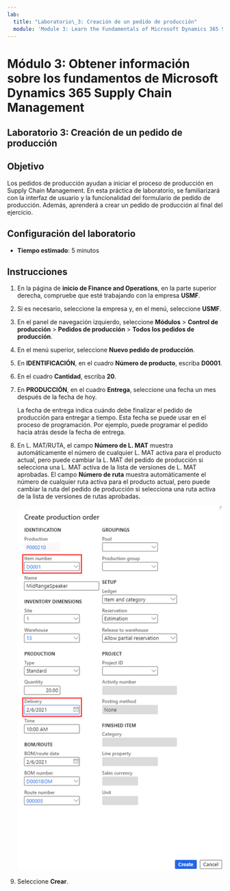 ```yaml
---
lab:
  title: "Laboratorio\_3: Creación de un pedido de producción"
  module: 'Module 3: Learn the Fundamentals of Microsoft Dynamics 365 Supply Chain Management'
---
```


# Módulo 3: Obtener información sobre los fundamentos de Microsoft Dynamics 365 Supply Chain Management

## Laboratorio 3: Creación de un pedido de producción

## Objetivo

Los pedidos de producción ayudan a iniciar el proceso de producción en Supply Chain Management. En esta práctica de laboratorio, se familiarizará con la interfaz de usuario y la funcionalidad del formulario de pedido de producción. Además, aprenderá a crear un pedido de producción al final del ejercicio.

## Configuración del laboratorio

   - **Tiempo estimado**: 5 minutos

## Instrucciones

1.  En la página de **inicio de Finance and Operations**, en la parte superior derecha, compruebe que esté trabajando con la empresa **USMF**.

2.  Si es necesario, seleccione la empresa y, en el menú, seleccione **USMF**.

3.  En el panel de navegación izquierdo, seleccione **Módulos** > **Control de producción** > **Pedidos de producción** > **Todos los pedidos de producción**.

4.  En el menú superior, seleccione **Nuevo pedido de producción**.

5.  En **IDENTIFICACIÓN**, en el cuadro **Número de producto**, escriba **D0001**.

6.  En el cuadro **Cantidad**, escriba **20**.

7.  En **PRODUCCIÓN**, en el cuadro **Entrega**, seleccione una fecha un mes después de la fecha de hoy.

    La fecha de entrega indica cuándo debe finalizar el pedido de producción para entregar a tiempo. Esta fecha se puede usar en el proceso de programación. Por ejemplo, puede programar el pedido hacia atrás desde la fecha de entrega.

8.  En L. MAT/RUTA, el campo **Número de L. MAT** muestra automáticamente el número de cualquier L. MAT activa para el producto actual, pero puede cambiar la L. MAT del pedido de producción si selecciona una L. MAT activa de la lista de versiones de L. MAT aprobadas. El campo **Número de ruta** muestra automáticamente el número de cualquier ruta activa para el producto actual, pero puede cambiar la ruta del pedido de producción si selecciona una ruta activa de la lista de versiones de rutas aprobadas.

    ![Captura de pantalla que muestra la página Crear pedido de producción. Los campos Número de artículo y Entrega están resaltados.](./media/03-learn-the-fundamentals-of-dynamics-365-supply-chain-management-40.png)

9.  Seleccione **Crear**.

